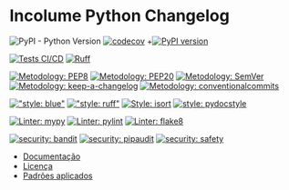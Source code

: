 # Incolume Python Changelog



![PyPI - Python Version](https://img.shields.io/pypi/pyversions/incolume.py.changelog)
[![codecov](https://app.codecov.io/gh/development-incolume/incolume.py.changelog/branch/main/graph/badge.svg?token=QFULL7R8HX)](https://app.codecov.io/gh/development-incolume/incolume.py.changelog)
+[![PyPI version](https://badge.fury.io/py/incolume.py.changelog.svg)](https://badge.fury.io/py/incolume.py.changelog)

[![Tests CI/CD](https://github.com/development-incolume/incolume.py.changelog/actions/workflows/python-package.yml/badge.svg)](https://github.com/development-incolume/incolume.py.changelog/actions/workflows/python-package.yml)
[![Ruff](https://img.shields.io/endpoint?url=https://raw.githubusercontent.com/astral-sh/ruff/main/assets/badge/v2.json)](https://github.com/astral-sh/ruff)

[![Metodology: PEP8](https://img.shields.io/badge/%20Metodology-PEP8-%23aabbcc?style=flat&labelColor=4444444)](https://peps.python.org/pep-0008/)
[![Metodology: PEP20](https://img.shields.io/badge/%20Metodology-PEP20-%23aabbcc?style=flat&labelColor=4444444)](https://peps.python.org/pep-0020/)
[![Metodology: SemVer](https://img.shields.io/badge/%20Metodology-SemVer-%23aabbcc?style=flat&labelColor=4444444)](https://semver.org/lang/pt-BR)
[![Metodology: keep-a-changelog](https://img.shields.io/badge/%20Metodology-keepachangelog-%23aabbcc?style=flat&labelColor=4444444)](https://keepachangelog.com/pt-BR/1.0.0/)
[![Metodology: conventionalcommits](https://img.shields.io/badge/%20Metodology-conventionalcommits-%23aabbcc?style=flat&labelColor=4444444)](https://www.conventionalcommits.org/pt-br/v1.0.0/#specification)

[!["style: blue"](https://img.shields.io/badge/code%20style-blue-black)](https://blue.readthedocs.io/)
[!["style: ruff"](https://img.shields.io/badge/code%20style-ruff-black)](https://github.com/astral-sh/ruff)
[![Style: isort](https://img.shields.io/badge/%20Format%20Style-isort-black?style=flat&labelColor=4444444)](https://pycqa.github.io/isort/)
[![style: pydocstyle](https://img.shields.io/badge/%20Format%20Style-pydocstyle-black?style=flat&labelColor=444444)](http://www.pydocstyle.org/en/stable/)

[![Linter: mypy](https://img.shields.io/badge/%20Linter-Mypy-blue?style=flat&labelColor=4444444)](https://mypy.readthedocs.io/en/stable/)
[![Linter: pylint](https://img.shields.io/badge/%20Linter-pylint-blue?style=flat&labelColor=4444444)](https://pylint.pycqa.org/en/latest/)
[![Linter: flake8](https://img.shields.io/badge/%20Linter-flake8-blue?style=flat&labelColor=4444444)](https://flake8.pycqa.org/en/latest/)

[![security: bandit](https://img.shields.io/badge/%20Security-bandit-red?style=flat&labelColor=4444444)](https://bandit.readthedocs.io/en/latest/)
[![security: pipaudit](https://img.shields.io/badge/%20Security-pipaudit-red?style=flat&labelColor=4444444)](https://pypi.org/project/pip-audit/)
[![security: safety](https://img.shields.io/badge/%20Security-safety-red?style=flat&labelColor=4444444)](https://pypi.org/project/safety/)

* [Documentação](#)
* [Licença](#)
* [Padrões aplicados](#)

